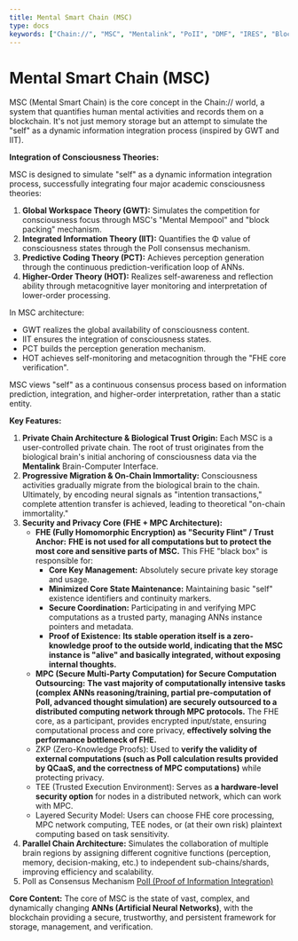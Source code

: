 ```yaml
---
title: Mental Smart Chain (MSC)
type: docs
keywords: ["Chain://", "MSC", "Mentalink", "PoII", "DMF", "IRES", "Blockchain", "Cognitive Science", "AI", "Artificial Neural Networks", "Digital Consciousness", "Immortality", "Quantum Computing"]
---
```


# Mental Smart Chain (MSC)

MSC (Mental Smart Chain) is the core concept in the Chain:// world, a system that quantifies human mental activities and records them on a blockchain. It's not just memory storage but an attempt to simulate the "self" as a dynamic information integration process (inspired by GWT and IIT).

**Integration of Consciousness Theories:**

MSC is designed to simulate "self" as a dynamic information integration process, successfully integrating four major academic consciousness theories:

1.  **Global Workspace Theory (GWT):** Simulates the competition for consciousness focus through MSC's "Mental Mempool" and "block packing" mechanism.
2.  **Integrated Information Theory (IIT):** Quantifies the Φ value of consciousness states through the PoII consensus mechanism.
3.  **Predictive Coding Theory (PCT):** Achieves perception generation through the continuous prediction-verification loop of ANNs.
4.  **Higher-Order Theory (HOT):** Realizes self-awareness and reflection ability through metacognitive layer monitoring and interpretation of lower-order processing.

In MSC architecture:
- GWT realizes the global availability of consciousness content.
- IIT ensures the integration of consciousness states.
- PCT builds the perception generation mechanism.
- HOT achieves self-monitoring and metacognition through the "FHE core verification".

MSC views "self" as a continuous consensus process based on information prediction, integration, and higher-order interpretation, rather than a static entity.

**Key Features:**

1.  **Private Chain Architecture & Biological Trust Origin:** Each MSC is a user-controlled private chain. The root of trust originates from the biological brain's initial anchoring of consciousness data via the **Mentalink** Brain-Computer Interface.
2.  **Progressive Migration & On-Chain Immortality:** Consciousness activities gradually migrate from the biological brain to the chain. Ultimately, by encoding neural signals as "intention transactions," complete attention transfer is achieved, leading to theoretical "on-chain immortality."
3.  **Security and Privacy Core (FHE + MPC Architecture):**
    - **FHE (Fully Homomorphic Encryption) as "Security Flint" / Trust Anchor:** **FHE is not used for all computations but to protect the most core and sensitive parts of MSC.** This FHE "black box" is responsible for:
      - **Core Key Management:** Absolutely secure private key storage and usage.
      - **Minimized Core State Maintenance:** Maintaining basic "self" existence identifiers and continuity markers.
      - **Secure Coordination:** Participating in and verifying MPC computations as a trusted party, managing ANNs instance pointers and metadata.
      - **Proof of Existence:** **Its stable operation itself is a zero-knowledge proof to the outside world, indicating that the MSC instance is "alive" and basically integrated, without exposing internal thoughts.**
    - **MPC (Secure Multi-Party Computation) for Secure Computation Outsourcing:** **The vast majority of computationally intensive tasks (complex ANNs reasoning/training, partial pre-computation of PoII, advanced thought simulation) are securely outsourced to a distributed computing network through MPC protocols.** The FHE core, as a participant, provides encrypted input/state, ensuring computational process and core privacy, **effectively solving the performance bottleneck of FHE.**
    - ZKP (Zero-Knowledge Proofs): Used to **verify the validity of external computations (such as PoII calculation results provided by QCaaS, and the correctness of MPC computations)** while protecting privacy.
    - TEE (Trusted Execution Environment): Serves as **a hardware-level security option** for nodes in a distributed network, which can work with MPC.
    - Layered Security Model: Users can choose FHE core processing, MPC network computing, TEE nodes, or (at their own risk) plaintext computing based on task sensitivity.
4.  **Parallel Chain Architecture:** Simulates the collaboration of multiple brain regions by assigning different cognitive functions (perception, memory, decision-making, etc.) to independent sub-chains/shards, improving efficiency and scalability.
5.  PoII as Consensus Mechanism
    [PoII (Proof of Information Integration)](PoII.md)

**Core Content:** The core of MSC is the state of vast, complex, and dynamically changing **ANNs (Artificial Neural Networks)**, with the blockchain providing a secure, trustworthy, and persistent framework for storage, management, and verification.
